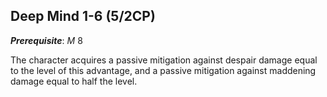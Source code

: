 ## Deep Mind 1-6 (5/2CP)

__*Prerequisite*__: *M* 8

The character acquires a passive mitigation against despair 
damage equal to the level of this advantage, and a passive 
mitigation against maddening damage equal to half the level.
